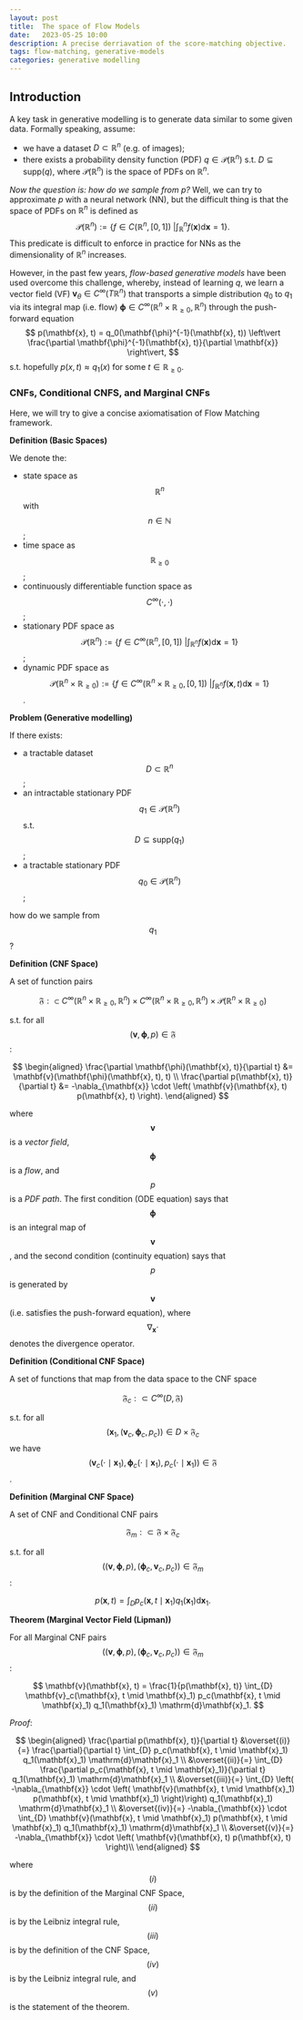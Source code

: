 ```yaml
---
layout: post
title:  The space of Flow Models
date:   2023-05-25 10:00
description: A precise derriavation of the score-matching objective.
tags: flow-matching, generative-models
categories: generative modelling
---
```


## Introduction
A key task in generative modelling is to generate data similar to some given data.
Formally speaking, assume:
- we have a dataset $D \subset \mathbb{R}^n$ (e.g. of images);
- there exists a probability density function (PDF) $q \in \mathcal{P}(\mathbb{R}^n)$ s.t. $D \subseteq \mathrm{supp}(q)$, where $\mathcal{P}(\mathbb{R}^n)$ is the space of PDFs on $\mathbb{R}^n$.

*Now the question is: how do we sample from $p$?*
Well, we can try to approximate $p$ with a neural network (NN), but the difficult thing is that the space of PDFs on $\mathbb{R}^n$ is defined as
$$
\mathcal{P}(\mathbb{R}^n) := \left\{f \in C(\mathbb{R}^n, [0,1]) ~\Big\vert \int_\mathbb{R}^n f(\mathbf{x}) \mathrm{d}\mathbf{x} = 1 \right\}.
$$
This predicate is difficult to enforce in practice for NNs as the dimensionality of $\mathbb{R}^n$ increases.

However, in the past few years, *flow-based generative models* have been used overcome this challenge, whereby, instead of learning $q$, 
we learn a vector field (VF) $\mathbf{v}_\theta \in C^\infty(T\mathbb{R}^n)$ that transports a simple distribution $q_0$ to $q_1$ via its integral map (i.e. flow) $\mathbf{\phi} \in C^\infty(\mathbb{R}^n \times \mathbb{R}_{\geq 0}, \mathbb{R}^n)$ through the push-forward equation
$$
p(\mathbf{x}, t) = q_0(\mathbf{\phi}^{-1}(\mathbf{x}, t)) \left\vert  \frac{\partial \mathbf{\phi}^{-1}(\mathbf{x}, t)}{\partial \mathbf{x}}  \right\vert,
$$
s.t. hopefully $p(x, t) \approx q_1(x)$ for some $t \in \mathbb{R}_{\geq 0}$.




### CNFs, Conditional CNFS, and Marginal CNFs

Here, we will try to give a concise axiomatisation of Flow Matching framework.

**Definition (Basic Spaces)**

We denote the:
- state space as $$\mathbb{R}^n$$ with $$n \in \mathbb{N}$$;
- time space as $$\mathbb{R}_{\geq 0}$$;
- continuously differentiable function space as $$C^\infty(\cdot, \cdot)$$;
- stationary PDF space as $$\mathcal{P}(\mathbb{R}^n) := \left\{f \in C^\infty(\mathbb{R}^n, [0,1]) ~\Big\vert \int_{\mathbb{R}^n} f(\mathbf{x}) \mathrm{d}\mathbf{x} = 1 \right\}$$;
- dynamic PDF space as $$\mathcal{P}(\mathbb{R}^n \times \mathbb{R}_{\geq 0}) := \left\{f \in C^\infty(\mathbb{R}^n \times \mathbb{R}_{\geq 0}, [0,1]) ~\Big\vert \int_{\mathbb{R}^n} f(\mathbf{x}, t) \mathrm{d}\mathbf{x} = 1 \right\}$$.

**Problem (Generative modelling)**

If there exists:
- a tractable dataset $$D \subset \mathbb{R}^n$$;
- an intractable stationary PDF $$q_1 \in \mathcal{P}(\mathbb{R}^n)$$ s.t. $$D \subseteq \mathrm{supp}(q_1)$$;
- a tractable stationary PDF $$q_0 \in \mathcal{P}(\mathbb{R}^n)$$;

how do we sample from $$q_1$$?

**Definition (CNF Space)**

A set of function pairs

$$
\mathfrak{F} :\subset 
C^\infty(\mathbb{R}^n \times \mathbb{R}_{\geq 0}, \mathbb{R}^n) \times 
C^\infty(\mathbb{R}^n \times \mathbb{R}_{\geq 0}, \mathbb{R}^n) \times 
\mathcal{P}(\mathbb{R}^n \times \mathbb{R}_{\geq 0})
$$

s.t. for all $$(\mathbf{v}, \mathbf{\phi}, p) \in \mathfrak{F}$$:

$$
\begin{aligned}
    \frac{\partial \mathbf{\phi}(\mathbf{x}, t)}{\partial t} &= \mathbf{v}(\mathbf{\phi}(\mathbf{x}, t), t) \\
    \frac{\partial p(\mathbf{x}, t)}{\partial t} &= -\nabla_{\mathbf{x}} \cdot \left( \mathbf{v}(\mathbf{x}, t) p(\mathbf{x}, t) \right).
\end{aligned}
$$

where $$\mathbf{v}$$ is a *vector field*, $$\mathbf{\phi}$$ is a *flow*, and $$p$$ is a *PDF path*. The first condition (ODE equation) says that $$\mathbf{\phi}$$ is an integral map of $$\mathbf{v}$$, and the second condition (continuity equation) says that $$p$$ is generated by $$\mathbf{v}$$ (i.e. satisfies the push-forward equation), where $$\nabla_\mathbf{x} \cdot$$ denotes the divergence operator.

**Definition (Conditional CNF Space)**

A set of functions that map from the data space to the CNF space

$$
\mathfrak{F}_c :\subset C^\infty(D, \mathfrak{F})
$$

s.t. for all $$(\mathbf{x}_1, (\mathbf{v}_c, \mathbf{\phi}_c, p_c)) \in D \times \mathfrak{F}_c$$ we have $$(\mathbf{v}_c(\cdot \mid \mathbf{x}_1), \mathbf{\phi}_c(\cdot \mid \mathbf{x}_1), p_c(\cdot \mid \mathbf{x}_1)) \in \mathfrak{F}$$.

**Definition (Marginal CNF Space)**

A set of CNF and Conditional CNF pairs

$$
\mathfrak{F}_m :\subset \mathfrak{F} \times \mathfrak{F}_c
$$

s.t. for all $$((\mathbf{v}, \mathbf{\phi}, p), (\mathbf{\phi}_c, \mathbf{v}_c, p_c)) \in \mathfrak{F}_m$$:

$$
p(\mathbf{x}, t) = \int_{D} p_c(\mathbf{x}, t \mid \mathbf{x}_1) q_1(\mathbf{x}_1) \mathrm{d}\mathbf{x}_1.
$$

**Theorem (Marginal Vector Field (Lipman))**

For all Marginal CNF pairs $$((\mathbf{v}, \mathbf{\phi}, p), (\mathbf{\phi}_c, \mathbf{v}_c, p_c)) \in \mathfrak{F}_m$$:

$$
\mathbf{v}(\mathbf{x}, t) = \frac{1}{p(\mathbf{x}, t)} \int_{D} \mathbf{v}_c(\mathbf{x}, t \mid \mathbf{x}_1) p_c(\mathbf{x}, t \mid \mathbf{x}_1) q_1(\mathbf{x}_1) \mathrm{d}\mathbf{x}_1.
$$

*Proof*:

$$
\begin{aligned}
    \frac{\partial p(\mathbf{x}, t)}{\partial t} &\overset{(i)}{=} \frac{\partial}{\partial t} \int_{D} p_c(\mathbf{x}, t \mid \mathbf{x}_1) q_1(\mathbf{x}_1) \mathrm{d}\mathbf{x}_1 \\
    &\overset{(ii)}{=}  \int_{D} \frac{\partial p_c(\mathbf{x}, t \mid \mathbf{x}_1)}{\partial t} q_1(\mathbf{x}_1) \mathrm{d}\mathbf{x}_1 \\
    &\overset{(iii)}{=} \int_{D}
    \left( -\nabla_{\mathbf{x}} \cdot \left( \mathbf{v}(\mathbf{x}, t \mid \mathbf{x}_1) p(\mathbf{x}, t \mid \mathbf{x}_1) \right)\right)
    q_1(\mathbf{x}_1) \mathrm{d}\mathbf{x}_1 \\
    &\overset{(iv)}{=} -\nabla_{\mathbf{x}} \cdot \int_{D}
      \mathbf{v}(\mathbf{x}, t \mid \mathbf{x}_1) p(\mathbf{x}, t \mid \mathbf{x}_1)
    q_1(\mathbf{x}_1) \mathrm{d}\mathbf{x}_1 \\
    &\overset{(v)}{=} -\nabla_{\mathbf{x}} \cdot \left( \mathbf{v}(\mathbf{x}, t) p(\mathbf{x}, t) \right)\\
\end{aligned}
$$

where $$(i)$$ is by the definition of the Marginal CNF Space, $$(ii)$$ is by the Leibniz integral rule, $$(iii)$$ is by the definition of the CNF Space, $$(iv)$$ is by the Leibniz integral rule, and $$(v)$$ is the statement of the theorem.